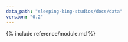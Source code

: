```yaml
---
data_path: "sleeping-king-studios/docs/data"
version: "0.2"
---
```


{% include reference/module.md %}
